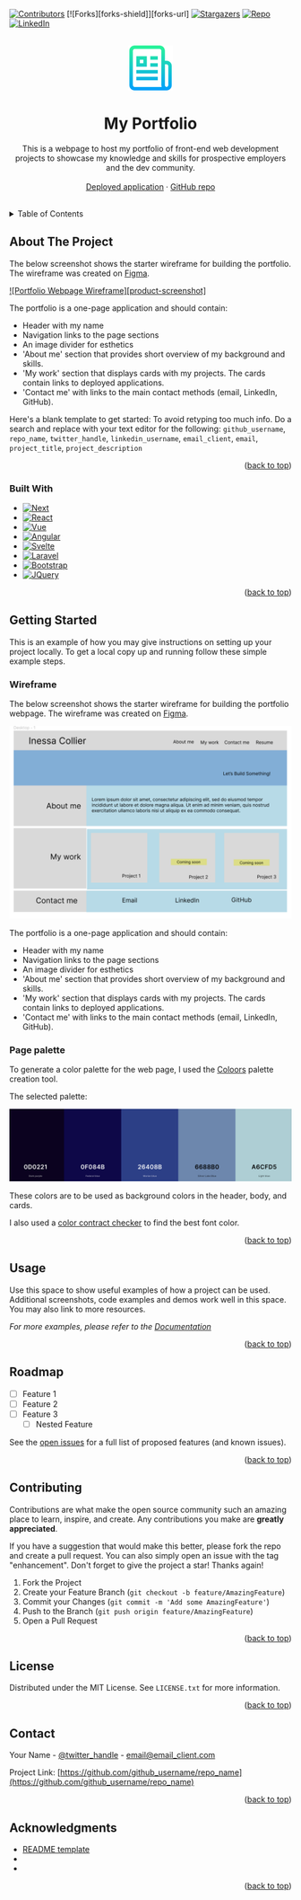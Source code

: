 <a name="readme-top"></a>

<!-- INESSA: change the links and shields!!!! -->
<!-- PROJECT SHIELDS -->
<!--
*** I'm using markdown "reference style" links for readability.
*** Reference links are enclosed in brackets [ ] instead of parentheses ( ).
*** See the bottom of this document for the declaration of the reference variables
*** for contributors-url, forks-url, etc. This is an optional, concise syntax you may use.
*** https://www.markdownguide.org/basic-syntax/#reference-style-links
-->
[![Contributors][contributors-shield]][contributors-url]
[![Forks][forks-shield]][forks-url]
[![Stargazers][stars-shield]][stars-url]
[![Repo][repo-shield]][repo-url]
[![LinkedIn][linkedin-shield]][linkedin-url]


<!-- PROJECT LOGO -->
<br />
<div align="center">
<!-- INESSA: change to deployed application!!!! -->
  <a href="https://github.com/icollier77/inessa-collier-portfolio">
    <img src="./starter/images/logo.png" alt="Logo" width="80" height="80">
  </a>

<h1 align="center">My Portfolio</h1>

  <p align="center">
    This is a webpage to host my portfolio of front-end web development projects to showcase my knowledge and skills for prospective employers and the dev community.
    <br />
    <br />
    <!-- CHANGE to the deployed app link -->
    <a href="https://github.com/github_username/repo_name/issues">Deployed application</a>
    ·
    <a href="https://github.com/github_username/repo_name">GitHub repo</a>
    <br>
    <br>
  </p>
</div>



<!-- TABLE OF CONTENTS -->
<details>
  <summary>Table of Contents</summary>
  <ol>
    <li>
      <a href="#about-the-project">About The Project</a>
      <ul>
        <li><a href="#built-with">Built With</a></li>
      </ul>
    </li>
    <li>
      <a href="#getting-started">Getting Started</a>
      <ul>
        <li><a href="#wireframe">Wireframe</a></li>
        <li><a href="#palette">Page palette</a></li>
        <li><a href="">Another step</a></li>
      </ul>
    </li>
    <li><a href="#usage">Usage</a></li>
    <li><a href="#roadmap">Roadmap</a></li>
    <li><a href="#contributing">Contributing</a></li>
    <li><a href="#license">License</a></li>
    <li><a href="#contact">Contact</a></li>
    <li><a href="#acknowledgments">Acknowledgments</a></li>
  </ol>
</details>



<!-- ABOUT THE PROJECT -->
## About The Project
The below screenshot shows the starter wireframe for building the portfolio. The wireframe was created on [Figma](www.figma.com).

[![Portfolio Webpage Wireframe][product-screenshot]](https://www.figma.com/file/7nFGrxuNdDncL5zAGZeUnS/My-Portfolio?type=design&node-id=0-1&mode=design&t=Ibu5RkBqdhjmieJK-0)

<p>The portfolio is a one-page application and should contain:
<ul>
    <li>Header with my name</li>
    <li>Navigation links to the page sections</li>
    <li>An image divider for esthetics</li>
    <li>'About me' section that provides short overview of my background and skills.</li>
    <li>'My work' section that displays cards with my projects. The cards contain links to deployed applications.</li>
    <li>'Contact me' with links to the main contact methods (email, LinkedIn, GitHub).</li>
</ul>
</p>

<!-- CHANGE -->
Here's a blank template to get started: To avoid retyping too much info. Do a search and replace with your text editor for the following: `github_username`, `repo_name`, `twitter_handle`, `linkedin_username`, `email_client`, `email`, `project_title`, `project_description`

<p align="right">(<a href="#readme-top">back to top</a>)</p>



### Built With

* [![Next][Next.js]][Next-url]
* [![React][React.js]][React-url]
* [![Vue][Vue.js]][Vue-url]
* [![Angular][Angular.io]][Angular-url]
* [![Svelte][Svelte.dev]][Svelte-url]
* [![Laravel][Laravel.com]][Laravel-url]
* [![Bootstrap][Bootstrap.com]][Bootstrap-url]
* [![JQuery][JQuery.com]][JQuery-url]

<p align="right">(<a href="#readme-top">back to top</a>)</p>



<!-- GETTING STARTED -->
## Getting Started

This is an example of how you may give instructions on setting up your project locally.
To get a local copy up and running follow these simple example steps.

### Wireframe

The below screenshot shows the starter wireframe for building the portfolio webpage. The wireframe was created on [Figma](www.figma.com).

[![Portfolio Webpage Wireframe][wireframe-image]][wireframe-url]

<p>The portfolio is a one-page application and should contain:
<ul>
    <li>Header with my name</li>
    <li>Navigation links to the page sections</li>
    <li>An image divider for esthetics</li>
    <li>'About me' section that provides short overview of my background and skills.</li>
    <li>'My work' section that displays cards with my projects. The cards contain links to deployed applications.</li>
    <li>'Contact me' with links to the main contact methods (email, LinkedIn, GitHub).</li>
</ul>
</p>

### Page palette

To generate a color palette for the web page, I used the [Coloors](https://coolors.co/) palette creation tool.

The selected palette:

[![Webpage color palette][color-palette]][palette-url]

These colors are to be used as background colors in the header, body, and cards.

I also used a [color contract checker][contrast-checker-url] to find the best font color.


<p align="right">(<a href="#readme-top">back to top</a>)</p>



<!-- USAGE EXAMPLES -->
## Usage

Use this space to show useful examples of how a project can be used. Additional screenshots, code examples and demos work well in this space. You may also link to more resources.

_For more examples, please refer to the [Documentation](https://example.com)_

<p align="right">(<a href="#readme-top">back to top</a>)</p>



<!-- ROADMAP -->
## Roadmap

- [ ] Feature 1
- [ ] Feature 2
- [ ] Feature 3
    - [ ] Nested Feature

See the [open issues](https://github.com/github_username/repo_name/issues) for a full list of proposed features (and known issues).

<p align="right">(<a href="#readme-top">back to top</a>)</p>



<!-- CONTRIBUTING -->
## Contributing

Contributions are what make the open source community such an amazing place to learn, inspire, and create. Any contributions you make are **greatly appreciated**.

If you have a suggestion that would make this better, please fork the repo and create a pull request. You can also simply open an issue with the tag "enhancement".
Don't forget to give the project a star! Thanks again!

1. Fork the Project
2. Create your Feature Branch (`git checkout -b feature/AmazingFeature`)
3. Commit your Changes (`git commit -m 'Add some AmazingFeature'`)
4. Push to the Branch (`git push origin feature/AmazingFeature`)
5. Open a Pull Request

<p align="right">(<a href="#readme-top">back to top</a>)</p>



<!-- LICENSE -->
## License

Distributed under the MIT License. See `LICENSE.txt` for more information.

<p align="right">(<a href="#readme-top">back to top</a>)</p>



<!-- CONTACT -->
## Contact

Your Name - [@twitter_handle](https://twitter.com/twitter_handle) - email@email_client.com

Project Link: [https://github.com/github_username/repo_name](https://github.com/github_username/repo_name)

<p align="right">(<a href="#readme-top">back to top</a>)</p>



<!-- ACKNOWLEDGMENTS -->
## Acknowledgments

* [README template](https://github.com/othneildrew/Best-README-Template)
* []()
* []()

<p align="right">(<a href="#readme-top">back to top</a>)</p>



<!-- MARKDOWN LINKS & IMAGES -->
<!-- https://www.markdownguide.org/basic-syntax/#reference-style-links -->
[contributors-shield]: https://img.shields.io/github/contributors/github_username/repo_name.svg?style=for-the-badge
[contributors-url]: https://github.com/github_username/repo_name/graphs/contributors
[repo-shield]: https://img.shields.io/github/forks/github_username/repo_name.svg?style=for-the-badge
[repo-url]: https://github.com/icollier77/inessa-collier-portfolio
[stars-shield]: https://img.shields.io/github/stars/github_username/repo_name.svg?style=for-the-badge
[stars-url]: https://github.com/github_username/repo_name/stargazers
[issues-shield]: https://img.shields.io/github/issues/github_username/repo_name.svg?style=for-the-badge
[issues-url]: https://github.com/github_username/repo_name/issues
[license-shield]: https://img.shields.io/github/license/github_username/repo_name.svg?style=for-the-badge
[license-url]: https://github.com/github_username/repo_name/blob/master/LICENSE.txt
[linkedin-shield]: https://img.shields.io/badge/-LinkedIn-black.svg?style=for-the-badge&logo=linkedin&colorB=555
[linkedin-url]: https://www.linkedin.com/in/inessacollier/
[wireframe-image]: starter/images/portfolio-wireframe.png
[wireframe-url]: https://www.figma.com/file/7nFGrxuNdDncL5zAGZeUnS/My-Portfolio?type=design&node-id=0-1&mode=design&t=Ibu5RkBqdhjmieJK-0
[color-palette]: starter/images/Website-palette.png
[palette-url]: https://coolors.co/0d0221-0f084b-26408b-a6cfd5-c2e7d9
[contrast-checker-url]: https://webaim.org/resources/contrastchecker/


[Next.js]: https://img.shields.io/badge/next.js-000000?style=for-the-badge&logo=nextdotjs&logoColor=white
[Next-url]: https://nextjs.org/
[React.js]: https://img.shields.io/badge/React-20232A?style=for-the-badge&logo=react&logoColor=61DAFB
[React-url]: https://reactjs.org/
[Vue.js]: https://img.shields.io/badge/Vue.js-35495E?style=for-the-badge&logo=vuedotjs&logoColor=4FC08D
[Vue-url]: https://vuejs.org/
[Angular.io]: https://img.shields.io/badge/Angular-DD0031?style=for-the-badge&logo=angular&logoColor=white
[Angular-url]: https://angular.io/
[Svelte.dev]: https://img.shields.io/badge/Svelte-4A4A55?style=for-the-badge&logo=svelte&logoColor=FF3E00
[Svelte-url]: https://svelte.dev/
[Laravel.com]: https://img.shields.io/badge/Laravel-FF2D20?style=for-the-badge&logo=laravel&logoColor=white
[Laravel-url]: https://laravel.com
[Bootstrap.com]: https://img.shields.io/badge/Bootstrap-563D7C?style=for-the-badge&logo=bootstrap&logoColor=white
[Bootstrap-url]: https://getbootstrap.com
[JQuery.com]: https://img.shields.io/badge/jQuery-0769AD?style=for-the-badge&logo=jquery&logoColor=white
[JQuery-url]: https://jquery.com 
